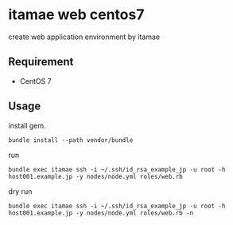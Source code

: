 # itamae web centos7

create web application environment by itamae

## Requirement

- CentOS 7

## Usage

install gem.
```
bundle install --path vendor/bundle
```

run
```
bundle exec itamae ssh -i ~/.ssh/id_rsa_example_jp -u root -h host001.example.jp -y nodes/node.yml roles/web.rb
```

dry run
```
bundle exec itamae ssh -i ~/.ssh/id_rsa_example_jp -u root -h host001.example.jp -y nodes/node.yml roles/web.rb -n
```